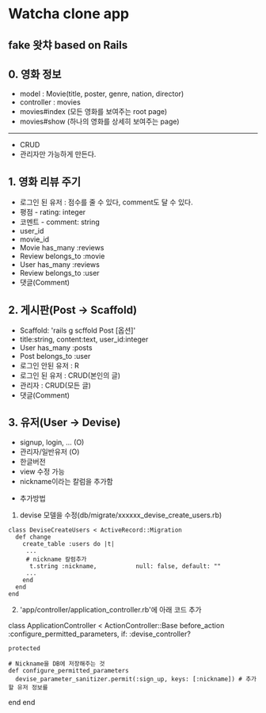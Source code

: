# Watcha clone app
fake 왓챠 based on Rails
---
## 0. 영화 정보
- model : Movie(title, poster, genre, nation, director)
- controller : movies
- movies#index (모든 영화를 보여주는 root page)
- movies#show (하나의 영화를 상세히 보여주는 page)
---
- CRUD
- 관리자만 가능하게 만든다.

## 1. 영화 리뷰 주기
- 로그인 된 유저 : 점수를 줄 수 있다, comment도 달 수 있다.
- 평점 - rating: integer
- 코멘트 - comment: string
- user_id
- movie_id
- Movie has_many :reviews
- Review belongs_to :movie
- User has_many :reviews
- Review belongs_to :user
- 댓글(Comment)

## 2. 게시판(Post -> Scaffold)
- Scaffold: 'rails g scffold Post [옵션]'
- title:string, content:text, user_id:integer
- User has_many :posts
- Post belongs_to :user
- 로그인 안된 유저 : R
- 로그인 된 유저 : CRUD(본인의 글)
- 관리자 : CRUD(모든 글)
- 댓글(Comment)

## 3. 유저(User -> Devise)
- signup, login, ... (O)
- 관리자/일반유저 (O)
- 한글버전
- view 수정 가능
- nickname이라는 칼럼을 추가함
* 추가방법
1. devise 모델을 수정(db/migrate/xxxxxx_devise_create_users.rb)
```
class DeviseCreateUsers < ActiveRecord::Migration
  def change
    create_table :users do |t|
     ...
     # nickname 칼럼추가
      t.string :nickname,           null: false, default: ""
     ...
    end
  end
end
```
2. 'app/controller/application_controller.rb'에 아래 코드 추가

class ApplicationController < ActionController::Base
  before_action :configure_permitted_parameters, if: :devise_controller?

    protected

    # Nickname을 DB에 저장해주는 것
    def configure_permitted_parameters
      devise_parameter_sanitizer.permit(:sign_up, keys: [:nickname]) # 추가할 유저 정보를
  end
end
